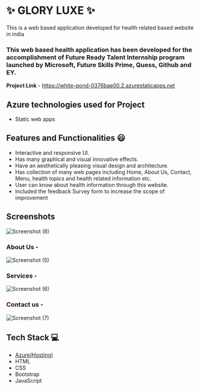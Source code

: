 # ✨  GLORY LUXE ✨

This is a web based application developed for health related based website in india

### This web based health application has been developed for the accomplishment of Future Ready Talent Internship program launched by Microsoft, Future Skills Prime, Quess, Github and EY.

**Project Link** - https://white-pond-0376bae00.2.azurestaticapps.net

## Azure technologies used for Project

- Static web apps

## Features and Functionalities 😃

- Interactive and responsive UI.
- Has many graphical and visual innovative effects.
- Have an aesthetically pleasing visual design and architecture.
- Has collection of many web pages including Home, About Us, Contact, Menu, health topics and health related information etc.
- User can know about health information through this website.
- Included the feedback Survey form to increase the scope of improvement 

## Screenshots


![Screenshot (8)](https://user-images.githubusercontent.com/116798821/207006974-749f53ae-cfa9-4eaf-b5d8-c7a060c71061.png)

   

### About Us -

![Screenshot (5)](https://user-images.githubusercontent.com/116798821/207006554-466aa821-b162-4d61-8de9-0d1931ff14f6.png)

### Services -



![Screenshot (6)](https://user-images.githubusercontent.com/116798821/207006823-af4f5557-629b-45e8-974c-b969a08f6f98.png)

### Contact us -


![Screenshot (7)](https://user-images.githubusercontent.com/116798821/207006859-2920e463-c80a-4f8e-a831-4facefdc1445.png)



## Tech Stack 💻

- [Azure(Hosting)](https://azure.microsoft.com/en-in/features/azure-portal/)
- HTML
- CSS
- Bootstrap
- JavaScript
